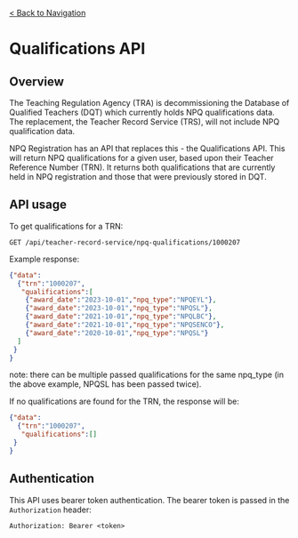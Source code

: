 [< Back to Navigation](../README.md)

# Qualifications API

## Overview

The Teaching Regulation Agency (TRA) is decommissioning the Database of Qualified Teachers (DQT) which currently holds NPQ qualifications data.
The replacement, the Teacher Record Service (TRS), will not include NPQ qualification data.

NPQ Registration has an API that replaces this - the Qualifications API.
This will return NPQ qualifications for a given user, based upon their Teacher Reference Number (TRN).
It returns both qualifications that are currently held in NPQ registration and those that were previously stored in DQT.

## API usage

To get qualifications for a TRN:

`GET /api/teacher-record-service/npq-qualifications/1000207`

Example response:

``` json
{"data":
  {"trn":"1000207",
   "qualifications":[
    {"award_date":"2023-10-01","npq_type":"NPQEYL"},
    {"award_date":"2023-10-01","npq_type":"NPQSL"},
    {"award_date":"2021-10-01","npq_type":"NPQLBC"},
    {"award_date":"2021-10-01","npq_type":"NPQSENCO"},
    {"award_date":"2020-10-01","npq_type":"NPQSL"}
  ]
 }
}
```
note: there can be multiple passed qualifications for the same npq_type (in the above example, NPQSL has been passed twice).

If no qualifications are found for the TRN, the response will be:

``` json
{"data":
  {"trn":"1000207",
   "qualifications":[]
 }
}
```

## Authentication

This API uses bearer token authentication. The bearer token is passed in the `Authorization` header:
```
Authorization: Bearer <token>
```
